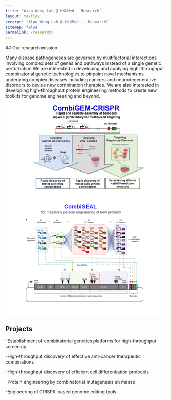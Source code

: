 ```yaml
---
title: "Alan Wong Lab @ HKUMed - Research"
layout: textlay
excerpt: "Alan Wong Lab @ HKUMed -- Research"
sitemap: false
permalink: /research/
---
```

<div style="text-align: left"> 
## Our research mission

Many disease pathogeneses are governed by multifactorial interactions involving complex sets of genes and pathways instead of a single genetic perturbation.We are interested in developing and applying high-throughput combinatorial genetic technologies to pinpoint novel mechanisms underlying complex diseases including cancers and neurodegenerative disorders to devise new combination therapies. We are also interested in developing high-throughput protein engineering methods to create new toolkits for genome engineering and beyond.

<img align="center" display="block" src="/images/misc/platform.jpg"  width="600">
<img align="center" display="block" src="/images/misc/combi_SEAL_project.png" width="600">


## Projects
-Establishment of combinatorial genetics platforms for high-throughput screening


-High-throughput discovery of effective anti-cancer therapeutic combinations


-High-throughput discovery of efficient cell differentiation protocols


-Protein engineering by combinatorial mutagenesis en masse


-Engineering of CRISPR-based genome editing tools
</div>


